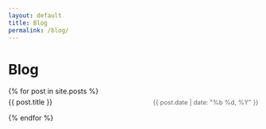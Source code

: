 ```yaml
---
layout: default
title: Blog
permalink: /blog/
---
```


<h1>Blog</h1>

<style>
.blog-list {
  list-style: none;
  padding: 0;
}

.blog-list li {
  display: flex;
  justify-content: space-between;
  align-items: baseline;
  margin-bottom: 10px;
  padding: 5px 0;
}

.blog-list a {
  text-decoration: none;
  color: inherit;
}

.blog-list a:hover {
  text-decoration: underline;
}

.blog-date {
  color: #666;
  font-size: 0.9em;
}
</style>

<ul class="blog-list">
  {% for post in site.posts %}
    <li>
      <a href="{{ post.url | relative_url }}">{{ post.title }}</a>
      <span class="blog-date">{{ post.date | date: "%b %d, %Y" }}</span>
    </li>
  {% endfor %}
</ul>



